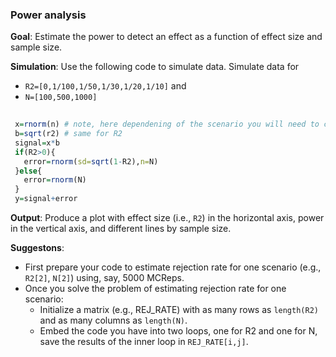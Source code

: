 

### Power analysis

**Goal**: Estimate the power to detect an effect as a function of effect size and sample size.

**Simulation**: Use the following code to simulate data. Simulate data for 

   - `R2=[0,1/100,1/50,1/30,1/20,1/10]` and 
   - `N=[100,500,1000]`

```r
 
 x=rnorm(n) # note, here dependening of the scenario you will need to change n
 b=sqrt(r2) # same for R2
 signal=x*b 
 if(R2>0){
   error=rnorm(sd=sqrt(1-R2),n=N) 
 }else{
   error=rnorm(N)
 }
 y=signal+error

```

**Output**: Produce a plot with effect size (i.e., `R2`) in the horizontal axis, power in the vertical axis, and different lines by sample size.


**Suggestons**:
  - First prepare your code to estimate rejection rate for one scenario (e.g., `R2[2]`, `N[2]`) using, say, 5000 MCReps.
  - Once you solve the problem of estimating rejection rate for one scenario:
     - Initialize a matrix (e.g., REJ_RATE) with as many rows as `length(R2)` and as many columns as `length(N)`.
     - Embed the code you have into two loops, one for R2 and one for N, save the results of the inner loop in `REJ_RATE[i,j]`.
  
  
  
